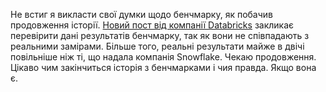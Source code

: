 Не встиг я викласти свої думки щодо бенчмарку, як побачив продовження історії. [Новий пост від компанії Databricks](https://databricks.com/blog/2021/11/15/snowflake-claims-similar-price-performance-to-databricks-but-not-so-fast.html) закликає перевірити дані результатів бенчмарку, так як вони не співпадають з реальними замірами. Більше того, реальні результати майже в двічі повільніше ніж ті, що надала компанія Snowflake. 
Чекаю продовження. Цікаво чим закінчиться історія з бенчмарками і чия правда. Якщо вона є.